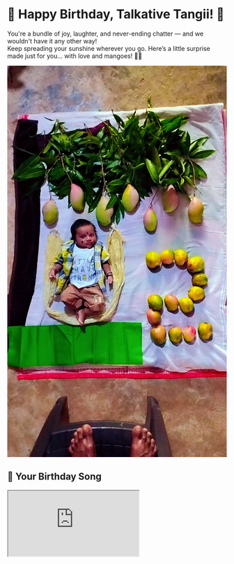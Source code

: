 
  <h1>🎉 Happy Birthday, Talkative Tangii! 🎂</h1>

  <p>
    You're a bundle of joy, laughter, and never-ending chatter — and we wouldn't have it any other way!<br>
    Keep spreading your sunshine wherever you go.  
    Here’s a little surprise made just for you... with love and mangoes! 🍋💛
  </p>

  <div class="photo">
    <img src="Snapchat-2009650069.jpg" alt="Birthday Photo of Talkative Tangii">
  </div>

  <div class="song">
    <h2>🎵 Your Birthday Song</h2>
    <iframe 
      src="https://www.youtube.com/embed/hjqrHteZ3G4" 
      title="Birthday Song"
      allowfullscreen>
    </iframe>
  </div>

</body>
</html>
